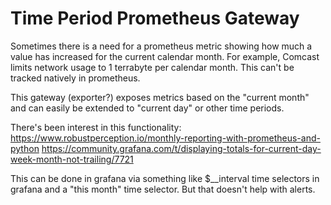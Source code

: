 # Time Period Prometheus Gateway

Sometimes there is a need for a prometheus metric showing how much a value has increased for the current calendar month. For example, Comcast limits network usage to 1 terrabyte per calendar month. This can't be tracked natively in prometheus.

This gateway (exporter?) exposes metrics based on the "current month" and can easily be extended to "current day" or other time periods.

There's been interest in this functionality:
https://www.robustperception.io/monthly-reporting-with-prometheus-and-python
https://community.grafana.com/t/displaying-totals-for-current-day-week-month-not-trailing/7721

This can be done in grafana via something like $__interval time selectors in grafana and a "this month" time selector. But that doesn't help with alerts.
